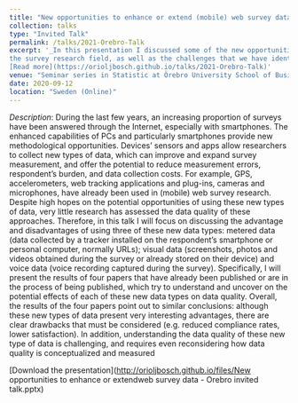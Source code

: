 ```yaml
---
title: "New opportunities to enhance or extend (mobile) web survey data."
collection: talks
type: "Invited Talk"
permalink: /talks/2021-Orebro-Talk
excerpt: '_In this presentation I discussed some of the new opportunities that sensors, apps and web tracking approaches bring to 
the survey research field, as well as the challenges that we have identified so far_ 
[Read more](https://orioljbosch.github.io/talks/2021-Orebro-Talk)'
venue: "Seminar series in Statistic at Örebro University School of Business (Sweden)"
date: 2020-09-12
location: "Sweden (Online)"
---
```


_Description_: During the last few years, an increasing proportion of surveys have been answered through the Internet, especially with smartphones. The enhanced capabilities of PCs and particularly smartphones provide new methodological opportunities. Devices’ sensors and apps allow researchers to collect new types of data, which can improve and expand survey measurement, and offer the potential to reduce measurement errors, respondent’s burden, and data collection costs. For example, GPS, accelerometers, web tracking applications and plug-ins, cameras and microphones, have already been used in (mobile) web survey research. Despite high hopes on the potential opportunities of using these new types of data, very little research has assessed the data quality of these approaches. Therefore, in this talk I will focus on discussing the advantage and disadvantages of using three of these new data types: metered data (data collected by a tracker installed on the respondent’s smartphone or personal computer, normally URLs); visual data (screenshots, photos and videos obtained during the survey or already stored on their device) and voice data (voice recording captured during the survey). Specifically, I will present the results of four papers that have already been published or are in the process of being published, which try to understand and uncover on the potential effects of each of these new data types on data quality. 
Overall, the results of the four papers point out to similar conclusions: although these new types of data present very interesting advantages, there are clear drawbacks that must be considered (e.g. reduced compliance rates, lower satisfaction). In addition, understanding the data quality of these new type of data is challenging, and requires even reconsidering how data quality is conceptualized and measured

[Download the presentation](http://orioljbosch.github.io/files/New opportunities to enhance or extendweb survey data - Orebro invited talk.pptx)
